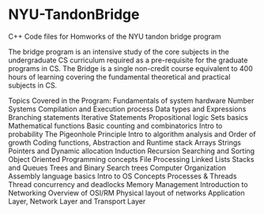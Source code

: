 # NYU-TandonBridge
C++ Code files for Homworks of the NYU tandon bridge program

The bridge program is an intensive study of the core subjects in the undergraduate CS curriculum required as a pre-requisite for the graduate programs in CS. The Bridge is a single non-credit course equivalent to 400 hours of learning covering the fundamental theoretical and practical subjects in CS.

Topics Covered in the Program:
Fundamentals of system hardware
Number Systems
Compilation and Execution process
Data types and Expressions
Branching statements
Iterative Statements
Propositional logic
Sets basics
Mathematical functions
Basic counting and combinatorics
Intro to probability
The Pigeonhole Principle
Intro to algorithm analysis and Order of growth
Coding functions, Abstraction and Runtime stack
Arrays
Strings
Pointers and Dynamic allocation
Induction
Recursion
Searching and Sorting
Object Oriented Programming concepts
File Processing
Linked Lists
Stacks and Queues
Trees and Binary Search trees
Computer Organization
Assembly language basics
Intro to OS Concepts
Processes & Threads
Thread concurrency and deadlocks
Memory Management
Introduction to Networking
Overview of OSI/RM
Physical layout of networks
Application Layer, Network Layer and Transport Layer
